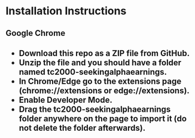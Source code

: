 <h1>Installation Instructions</h1>
<h2>Google Chrome<h2>
<ul>
  <li>Download this repo as a ZIP file from GitHub.</li>
  <li>Unzip the file and you should have a folder named tc2000-seekingalphaearnings.</li>
  <li>In Chrome/Edge go to the extensions page (chrome://extensions or edge://extensions).</li>
  <li>Enable Developer Mode.</li>
  <li>Drag the tc2000-seekingalphaearnings folder anywhere on the page to import it (do not delete the folder afterwards).</li>
</ul>
